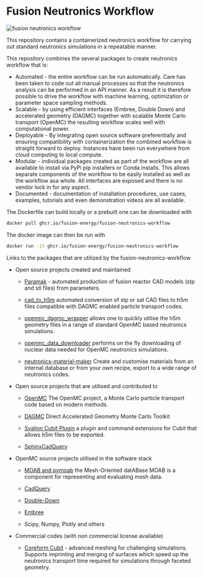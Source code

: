 # Fusion Neutronics Workflow

![fusion neutronics workflow](https://user-images.githubusercontent.com/8583900/139263537-1e7e0094-67b3-4aef-a065-bf16704d88fe.png)

This repository contains a containerized neutronics workflow for carrying out
standard neutronics simulations in a repeatable manner.

This repository combines the several packages to create neutronics workflow
that is:

- Automated - the entire workflow can be run automatically. Care has been taken
    to code out all manual processes so that the neutronics analysis can be
    performed in an API manner. As a result it is therefore possible to drive
    the workflow with machine learning, optimization or parameter space sampling methods.
- Scalable - by using efficient interfaces (Embree, Double Down) and
    accelerated geometry (DAGMC) together with scalable Monte Carlo transport
    (OpenMC) the resulting workflow scales well with computational power.
- Deployable - By integrating open source software preferentially and ensuring
    compatibility with containerization the combined workflow is straight
    forward to deploy. Instances have been run everywhere from cloud computing
    to local compute.
- Modular - individual packages created as part of the workflow are all
    available to install via PyPi pip installers or Conda installs. This allows
    separate components of the workflow to be easily installed as well as the
    workflow asa  whole. All interfaces are exposed and there is no vendor lock
    in for any aspect.
- Documented - documentation of installation procedures, use cases, examples,
    tutorials and even demonstration videos are all available.

The Dockerfile can build locally or a prebuilt one can be downloaded with
```bash
docker pull ghcr.io/fusion-energy/fusion-neutronics-workflow
```

The docker image can then be run with
```bash
docker run -it ghcr.io/fusion-energy/fusion-neutronics-workflow
```

Links to the packages that are utilized by the fusion-neutronics-workflow

<!--TODO * `stl_to_h5m <https://github.com/fusion-energy/stl_to_h5m) allows automated conversion of stl files to h5m files compatible with DAGMC enabled neutronics codes. -->

* Open source projects created and maintained

    * [Paramak](https://github.com/fusion-energy/openmc_data_downloader) -
    automated production of fusion reactor CAD models (stp and stl files) from
    parameters.

    * [cad_to_h5m](https://github.com/fusion-energy/cad_to_h5m) automated
    conversion of stp or sat CAD files to h5m files compatible with DAGMC
    enabled particle transport codes.

    * [openmc_dagmc_wrapper](https://github.com/fusion-energy/openmc-dagmc-wrapper)
    allows one to quickly utilise the h5m geometry files in a range of
    standard OpenMC based neutronics simulations.

    * [openmc_data_downloader](https://github.com/openmc-data-storage/openmc_data_downloader) performs on the fly downloading of nuclear data
    needed for OpenMC neutronics simulations.

    * [neutronics-material-maker](https://github.com/fusion-energy/neutronics_material_maker)
    Create and customise materials from an internal database or from your own
    recipe, export to a wide range of neutronics codes.


* Open source projects that are utilised and contributed to

    * [OpenMC](https://github.com/openmc-dev/openmc) The OpenMC project, a
    Monte Carlo particle transport code based on modern methods.

    * [DAGMC](https://github.com/svalinn/DAGMC) Direct Accelerated Geometry
    Monte Carlo Toolkit 

    * [Svalinn Cubit Plugin](https://github.com/svalinn/Cubit-plugin/) a plugin
    and command extensions for Cubit that allows h5m files to be exported.

    * [SphinxCadQuery](https://github.com/CadQuery/sphinxcadquery)


* OpenMC source projects utilised in the software stack

    * [MOAB and pymoab](https://github.com/svalinn/Cubit-plugin/) the
      Mesh-Oriented datABase MOAB is a component for representing and evaluating
      mesh data.

    * [CadQuery](https://github.com/cadquery/cadquery)

    * [Double-Down](https://github.com/pshriwise/double-down)

    * [Embree](https://github.com/embree/embree)
    
    * Scipy, Numpy, Plotly and others


* Commercial codes (with non commercial license available)

    * [Coreform Cubit](https://github.com/svalinn/Cubit-plugin/) - advanced
    meshing for challenging simulations. Supports imprinting and merging of
    surfaces which speed up the neutronics transport time required for
    simulations through faceted geometry.
